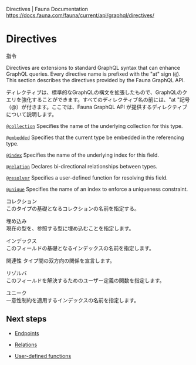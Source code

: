 Directives | Fauna Documentation
https://docs.fauna.com/fauna/current/api/graphql/directives/

# Directives

指令

Directives are extensions to standard GraphQL syntax that can enhance GraphQL queries. Every directive name is prefixed with the "at" sign (`@`). This section describes the directives provided by the Fauna GraphQL API.

ディレクティブは、標準的なGraphQLの構文を拡張したもので、GraphQLのクエリを強化することができます。すべてのディレクティブ名の前には、"at "記号（@）が付きます。ここでは、Fauna GraphQL API が提供するディレクティブについて説明します。

[`@collection`](https://docs.fauna.com/fauna/current/api/graphql/directives/d_collection)
Specifies the name of the underlying collection for this type.

[`@embedded`](https://docs.fauna.com/fauna/current/api/graphql/directives/d_embedded)
Specifies that the current type be embedded in the referencing type.

[`@index`](https://docs.fauna.com/fauna/current/api/graphql/directives/d_index)
Specifies the name of the underlying index for this field.

[`@relation`](https://docs.fauna.com/fauna/current/api/graphql/directives/d_relation)
Declares bi-directional relationships between types.

[`@resolver`](https://docs.fauna.com/fauna/current/api/graphql/directives/d_resolver)
Specifies a user-defined function for resolving this field.

[`@unique`](https://docs.fauna.com/fauna/current/api/graphql/directives/d_unique)
Specifies the name of an index to enforce a uniqueness constraint.

コレクション	
このタイプの基礎となるコレクションの名前を指定する。

埋め込み	
現在の型を、参照する型に埋め込むことを指定します。

インデックス	
このフィールドの基礎となるインデックスの名前を指定します。

関連性	
タイプ間の双方向の関係を宣言します。

リゾルバ	
このフィールドを解決するためのユーザー定義の関数を指定します。

ユニーク	
一意性制約を適用するインデックスの名前を指定します。

## [](#next-steps)Next steps

-   [Endpoints](https://docs.fauna.com/fauna/current/api/graphql/endpoints)
    
-   [Relations](https://docs.fauna.com/fauna/current/api/graphql/relations)
    
-   [User-defined functions](https://docs.fauna.com/fauna/current/api/graphql/functions)

